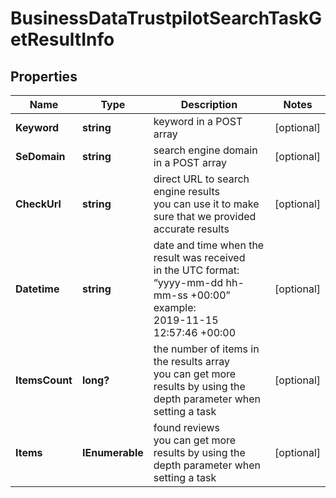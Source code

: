 # BusinessDataTrustpilotSearchTaskGetResultInfo


## Properties

| Name | Type | Description | Notes |
|------------ | ------------- | ------------- | -------------|
**Keyword** | **string** | keyword in a POST array |[optional]|
**SeDomain** | **string** | search engine domain in a POST array |[optional]|
**CheckUrl** | **string** | direct URL to search engine results<br>you can use it to make sure that we provided accurate results |[optional]|
**Datetime** | **string** | date and time when the result was received<br>in the UTC format: “yyyy-mm-dd hh-mm-ss +00:00”<br>example:<br>2019-11-15 12:57:46 +00:00 |[optional]|
**ItemsCount** | **long?** | the number of items in the results array<br>you can get more results by using the depth parameter when setting a task |[optional]|
**Items** | **IEnumerable<BaseBusinessDataSerpElementItem>** | found reviews<br>you can get more results by using the depth parameter when setting a task |[optional]|